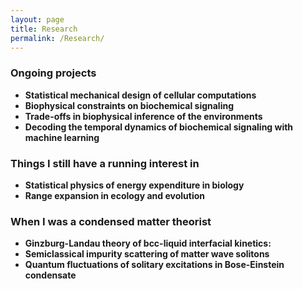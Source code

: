 ```yaml
---
layout: page
title: Research
permalink: /Research/
---
```



### Ongoing projects ###

* **Statistical mechanical design of cellular computations**
* **Biophysical constraints on biochemical signaling**
* **Trade-offs in biophysical inference of the environments**
* **Decoding the temporal dynamics of biochemical signaling with machine learning**



### Things I still have a running interest in ###

* **Statistical physics of energy expenditure in biology**
* **Range expansion in ecology and evolution**



### When I was a condensed matter theorist ###

* **Ginzburg-Landau theory of bcc-liquid interfacial kinetics:**   
* **Semiclassical impurity scattering of matter wave solitons**      
* **Quantum fluctuations of solitary excitations in Bose-Einstein condensate**


